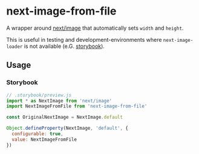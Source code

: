 # next-image-from-file

A wrapper around [next/image](https://nextjs.org/docs/api-reference/next/image) that automatically sets `width` and `height`.

This is useful in testing and development-environments where `next-image-loader` is not available (e.G. [storybook](https://storybook.js.org/)).

## Usage

### Storybook
```js
// .storybook/preview.js
import * as NextImage from 'next/image'
import NextImageFromFile from 'next-image-from-file'

const OriginalNextImage = NextImage.default

Object.defineProperty(NextImage, 'default', {
  configurable: true,
  value: NextImageFromFile
})
```
